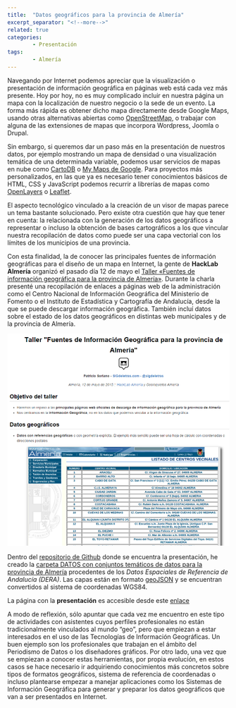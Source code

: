 ```yaml
---
title:  "Datos geográficos para la provincia de Almería"
excerpt_separator: "<!--more-->"
related: true
categories:
        - Presentación
tags:
        - Almería
---
```

        
Navegando por Internet podemos apreciar que la visualización o presentación de información geográfica en páginas web está cada vez más presente. Hoy por hoy, no es muy complicado incluir en nuestra página un mapa con la localización de nuestro negocio o la sede de un evento. La forma más rápida es obtener dicho mapa directamente desde Google Maps, usando otras alternativas abiertas como [OpenStreetMap](http://www.openstreetmap.org/ "http://www.openstreetmap.org/"), o trabajar con alguna de las extensiones de mapas que incorpora Wordpress, Joomla o Drupal. 

Sin embargo, si queremos dar un paso más en la presentación de nuestros datos, por ejemplo mostrando un mapa de densidad o una visualización temática de una determinada variable, podemos usar servicios de mapas en nube como [CartoDB](http://cartodb.com/ "http://cartodb.com/") o [My Maps de Google](https://www.google.com/maps/d/ "https://www.google.com/maps/d/"). Para proyectos más personalizados, en las que ya es necesario tener conocimientos básicos de HTML, CSS y JavaScript podemos recurrir a librerías de mapas como [OpenLayers](http://openlayers.org/ "http://openlayers.org/") o [Leaflet](http://leafletjs.com/ "http://leafletjs.com/").

El aspecto tecnológico vinculado a la creación de un visor de mapas parece un tema bastante solucionado. Pero existe otra cuestión que hay que tener en cuenta: la relacionada con la generación de los datos geográficos a representar o incluso la obtención de bases cartográficos a los que vincular nuestra recopilación de datos como puede ser una capa vectorial con los límites de los municipios de una provincia.

Con esta finalidad, la de conocer las principales fuentes de información geográficas para el diseño de un mapa en Internet, la gente de **HackLab Almería** organizó el pasado día 12 de mayo el [Taller «Fuentes de información geográfica para la provincia de Almería»](http://hacklabalmeria.net/actividades/2015/05/12/fuentes-datos-almeria.html "http://hacklabalmeria.net/actividades/2015/05/12/fuentes-datos-almeria.html"). Durante la charla presenté una recopilación de enlaces a páginas web de la administración como el Centro Nacional de Información Geográfica del Ministerio de Fomento o el Instituto de Estadística y Cartografía de Andalucía, desde la que se puede descargar información geográfica. También incluí datos sobre el estado de los datos geográficos en distintas web municipales y de la provincia de Almería.  

[![](/images/blog/2015_almeria/Captura.PNG)](http://sigdeletras.github.io/2015-ig-almeria/ "Enlace a la presentación")

Dentro del [repositorio de Github](https://github.com/sigdeletras/2015-ig-almeria/) donde se encuentra la presentación, he creado la [carpeta DATOS con conjuntos temáticos de datos para la provincia de Almería](https://github.com/sigdeletras/2015-ig-almeria/tree/gh-pages/datos) procedentes de los *Datos Espaciales de Referencia de Andalucía (DERA)*. Las capas están en formato [geoJSON](http://geojson.org/ "http://geojson.org/") y se encuentran convertidos al sistema de coordenadas WGS84.

La página con la **presentación** es accesible desde este [enlace](http://sigdeletras.github.io/2015-ig-almeria)

A modo de reflexión, sólo apuntar que cada vez me encuentro en este tipo de actividades con asistentes cuyos perfiles profesionales no están tradicionalmente vinculados al mundo “geo”, pero que empiezan a estar interesados en el uso de las Tecnologías de Información Geográficas. Un buen ejemplo son los profesionales que trabajan en el ámbito del Periodismo de Datos o los diseñadores gráficos. Por otro lado, una vez que se empiezan a conocer estas herramientas, por propia evolución, en estos casos se hace necesario ir adquiriendo conocimientos más concretos sobre tipos de formatos geográficos, sistema de referencia de coordenadas o incluso plantearse empezar a manejar aplicaciones como los Sistemas de Información Geográfica para generar y preparar los datos geográficos que van a ser presentados en Internet.
        
